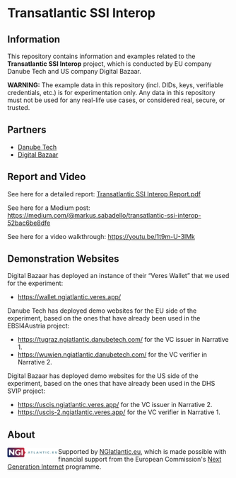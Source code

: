 # Transatlantic SSI Interop

## Information

This repository contains information and examples related to the **Transatlantic SSI Interop** project, which is conducted by EU company Danube Tech and US company Digital Bazaar.

**WARNING:** The example data in this repository (incl. DIDs, keys, verifiable credentials, etc.) is for experimentation only. Any data in this repository must not be used for any real-life use cases, or considered real, secure, or trusted.

## Partners

* [Danube Tech](https://danubetech.com/)
* [Digital Bazaar](https://digitalbazaar.com/)

## Report and Video

See here for a detailed report: [Transatlantic SSI Interop Report.pdf](./Transatlantic%20SSI%20Interop%20Report.pdf)

See here for a Medium post: https://medium.com/@markus.sabadello/transatlantic-ssi-interop-52bac6be8dfe

See here for a video walkthrough: https://youtu.be/1t9m-U-3lMk

## Demonstration Websites

Digital Bazaar has deployed an instance of their “Veres Wallet” that we used for the experiment:
* https://wallet.ngiatlantic.veres.app/

Danube Tech has deployed demo websites for the EU side of the experiment, based on the ones that have already been used in the EBSI4Austria project:
* https://tugraz.ngiatlantic.danubetech.com/ for the VC issuer in Narrative 1.
* https://wuwien.ngiatlantic.danubetech.com/ for the VC verifier in Narrative 2.

Digital Bazaar has deployed demo websites for the US side of the experiment, based on the ones that have already been used in the DHS SVIP project:
* https://uscis.ngiatlantic.veres.app/ for the VC issuer in Narrative 2.
* https://uscis-2.ngiatlantic.veres.app/ for the VC verifier in Narrative 1.

## About

<img align="left" src="https://raw.githubusercontent.com/danubetech/transatlantic-ssi-interop/main/docs/logo-ngiatlantic.png" width="115">

Supported by [NGIatlantic.eu](https://ngiatlantic.eu/), which is made possible with financial support from the European Commission's [Next Generation Internet](https://ngi.eu/) programme.

